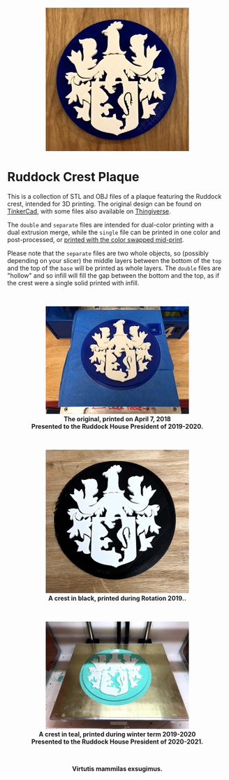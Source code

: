 <p align="center">
  <img src=/img/crest-blue-sq.jpg width="328" height="328"/><br>
</p>

# Ruddock Crest Plaque

This is a collection of STL and OBJ files of a plaque featuring the Ruddock crest, intended for 3D printing. The original design can be found on [TinkerCad](https://www.tinkercad.com/things/eQNwdROub6r ), with some files also available on [Thingiverse](https://www.thingiverse.com/thing:3127481).

The `double` and `separate` files are intended for dual-color printing with a dual extrusion merge, while the `single` file can be printed in one color and post-processed, or [printed with the color swapped mid-print](https://www.thingiverse.com/groups/ruddock/forums/3d-printing/topic:40223).

Please note that the `separate` files are two whole objects, so (possibly depending on your slicer) the middle layers between the bottom of the `top` and the top of the `base` will be printed as whole layers. The `double` files are "hollow" and so infill will fill the gap between the bottom and the top, as if the crest were a single solid printed with infill.

&nbsp;
<p align="center">
  <img src=/img/crest-blue.jpg width="328" height="246"/><br>
  <b>The original, printed on April 7, 2018<br>
    Presented to the Ruddock House President of 2019-2020.</b><br>
</p>
&nbsp;
<p align="center">
  <img src=/img/crest-black.jpg width="328" height="328" /><br>
  <b>A crest in black, printed during Rotation 2019..</b><br>
</p>
&nbsp;
<p align="center">
  <img src=/img/crest-teal.jpg width="328" height="246" /><br>
  <b>A crest in teal, printed during winter term 2019-2020<br>
    Presented to the Ruddock House President of 2020-2021.</b><br>
</p>

&nbsp;

<p align="center">
  <b>Virtutis mammilas exsugimus.</b><br>
</p>
